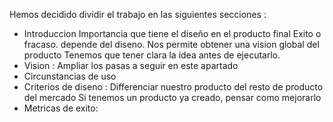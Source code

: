 Hemos decidido dividir el trabajo en las siguientes secciones : 
- Introduccion 
			Importancia que tiene el diseño en el producto final 
			Exito o fracaso. depende del diseno. 
			Nos permite obtener una vision global del producto
			Tenemos que tener clara la idea antes de ejecutarlo. 
- Vision : Ampliar los pasas a seguir en este apartado
- Circunstancias de uso  
- Criterios de diseno : 
		Differenciar nuestro producto del resto de producto del mercado
		Si tenemos un producto ya creado, pensar como mejorarlo
- Metricas de exito: 